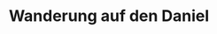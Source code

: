 ---
layout: map-post
title: Wanderung auf den Daniel
description: "Wanderung auf den Daniel"
modified: 2014-10-08
tags: [wanderung]
comments: false
share: false
gpx: true
---